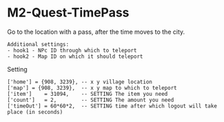 # M2-Quest-TimePass
Go to the location with a pass, after the time moves to the city.<br/>
```
Additional settings:
- hook1 - NPc ID through which to teleport
- hook2 - Map ID on which it should teleport
```
Setting
```
['home'] = {908, 3239}, -- x y village location
['map'] = {908, 3239},  -- x y map to which to teleport
['item']    = 31094,    -- SETTING The item you need
['count']   = 2,        -- SETTING The amount you need
['timeOut'] = 60*60*2,  -- SETTING time after which logout will take place (in seconds)
```

